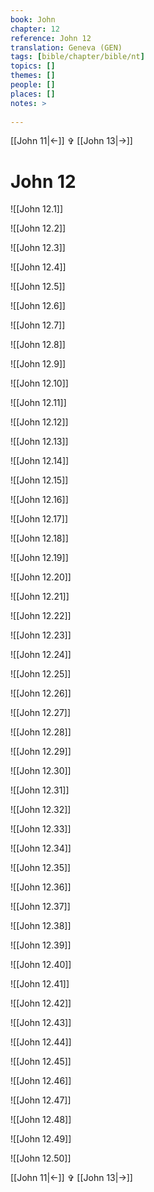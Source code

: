 ```yaml
---
book: John
chapter: 12
reference: John 12
translation: Geneva (GEN)
tags: [bible/chapter/bible/nt]
topics: []
themes: []
people: []
places: []
notes: >
  
---
```


[[John 11|<-]] ✞ [[John 13|->]]

# John 12

![[John 12.1]]

![[John 12.2]]

![[John 12.3]]

![[John 12.4]]

![[John 12.5]]

![[John 12.6]]

![[John 12.7]]

![[John 12.8]]

![[John 12.9]]

![[John 12.10]]

![[John 12.11]]

![[John 12.12]]

![[John 12.13]]

![[John 12.14]]

![[John 12.15]]

![[John 12.16]]

![[John 12.17]]

![[John 12.18]]

![[John 12.19]]

![[John 12.20]]

![[John 12.21]]

![[John 12.22]]

![[John 12.23]]

![[John 12.24]]

![[John 12.25]]

![[John 12.26]]

![[John 12.27]]

![[John 12.28]]

![[John 12.29]]

![[John 12.30]]

![[John 12.31]]

![[John 12.32]]

![[John 12.33]]

![[John 12.34]]

![[John 12.35]]

![[John 12.36]]

![[John 12.37]]

![[John 12.38]]

![[John 12.39]]

![[John 12.40]]

![[John 12.41]]

![[John 12.42]]

![[John 12.43]]

![[John 12.44]]

![[John 12.45]]

![[John 12.46]]

![[John 12.47]]

![[John 12.48]]

![[John 12.49]]

![[John 12.50]]

[[John 11|<-]] ✞ [[John 13|->]]
